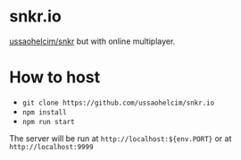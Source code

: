 # snkr.io
[ussaohelcim/snkr](https://github.com/ussaohelcim/snkr) but with online multiplayer.

# How to host

- `git clone https://github.com/ussaohelcim/snkr.io`
- `npm install`
- `npm run start`

The server will be run at `http://localhost:${env.PORT}` or at `http://localhost:9999` 
